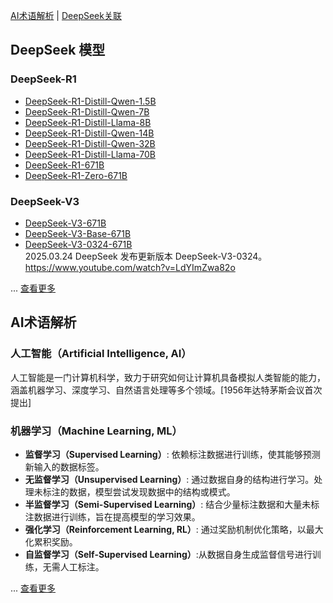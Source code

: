 [AI术语解析](./ai-terminology.md) | [DeepSeek关联](./deepseek.md)

## DeepSeek 模型
### DeepSeek-R1
- [DeepSeek-R1-Distill-Qwen-1.5B](https://huggingface.co/deepseek-ai/DeepSeek-R1-Distill-Qwen-1.5B)
- [DeepSeek-R1-Distill-Qwen-7B](https://huggingface.co/deepseek-ai/DeepSeek-R1-Distill-Qwen-7B)
- [DeepSeek-R1-Distill-Llama-8B](https://huggingface.co/deepseek-ai/DeepSeek-R1-Distill-Llama-8B)
- [DeepSeek-R1-Distill-Qwen-14B](https://huggingface.co/deepseek-ai/DeepSeek-R1-Distill-Qwen-14B)
- [DeepSeek-R1-Distill-Qwen-32B](https://huggingface.co/deepseek-ai/DeepSeek-R1-Distill-Qwen-32B)
- [DeepSeek-R1-Distill-Llama-70B](https://huggingface.co/deepseek-ai/DeepSeek-R1-Distill-Llama-70B)
- [DeepSeek-R1-671B](https://huggingface.co/deepseek-ai/DeepSeek-R1) 
- [DeepSeek-R1-Zero-671B](https://huggingface.co/deepseek-ai/DeepSeek-R1-Zero)  
  
### DeepSeek-V3
- [DeepSeek-V3-671B](https://huggingface.co/deepseek-ai/DeepSeek-V3)
- [DeepSeek-V3-Base-671B](https://huggingface.co/deepseek-ai/DeepSeek-V3-Base)
- [DeepSeek-V3-0324-671B](https://huggingface.co/deepseek-ai/DeepSeek-V3-0324)   
  2025.03.24 DeepSeek 发布更新版本 DeepSeek-V3-0324。   
  https://www.youtube.com/watch?v=LdYImZwa82o

... [查看更多](./deepseek.md)

## AI术语解析

### 人工智能（Artificial Intelligence, AI）
人工智能是一门计算机科学，致力于研究如何让计算机具备模拟人类智能的能力，涵盖机器学习、深度学习、自然语言处理等多个领域。[1956年达特茅斯会议首次提出]

### 机器学习（Machine Learning, ML）
- **监督学习（Supervised Learning）**: 依赖标注数据进行训练，使其能够预测新输入的数据标签。
- **无监督学习（Unsupervised Learning）**: 通过数据自身的结构进行学习。处理未标注的数据，模型尝试发现数据中的结构或模式。
- **半监督学习（Semi-Supervised Learning）**: 结合少量标注数据和大量未标注数据进行训练，旨在提高模型的学习效果。
- **强化学习（Reinforcement Learning, RL）**: 通过奖励机制优化策略，以最大化累积奖励。
- **自监督学习（Self-Supervised Learning）**: ​从数据自身生成监督信号进行训练，无需人工标注。

... [查看更多](./ai-terminology.md)
